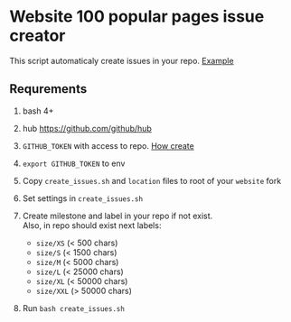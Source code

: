 # Website 100 popular pages issue creator

This script automaticaly create issues in your repo. [Example](https://github.com/kubernetes-i18n-ukrainian/website/milestone/1)

## Requrements
1. bash 4+
2. hub https://github.com/github/hub
3. `GITHUB_TOKEN` with access to repo. [How create](https://help.github.com/en/github/authenticating-to-github/creating-a-personal-access-token-for-the-command-line#creating-a-token)
4. `export GITHUB_TOKEN` to env
5. Copy `create_issues.sh` and `location` files to root of your `website` fork
6. Set settings in `create_issues.sh`
7. Create milestone and label in your repo if not exist.  
Also, in repo should exist next labels:
    * `size/XS` (< 500 chars)
    * `size/S` (< 1500 chars)
    * `size/M` (< 5000 chars)
    * `size/L` (< 25000 chars)
    * `size/XL` (< 50000 chars)
    * `size/XXL` (> 50000 chars)

8. Run `bash create_issues.sh`
